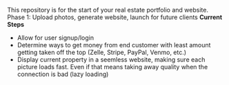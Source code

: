 This repository is for the start of your real estate portfolio and website. Phase 1: Upload photos, generate website, launch for future clients
**Current Steps**
- Allow for user signup/login
- Determine ways to get money from end customer with least amount getting taken off the top (Zelle, Stripe, PayPal, Venmo, etc.)
- Display current property in a seemless website, making sure each picture loads fast. Even if that means taking away quality when the connection is bad (lazy loading)
